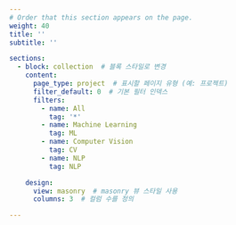 ```yaml
---
# Order that this section appears on the page.
weight: 40
title: ''
subtitle: ''

sections:
  - block: collection  # 블록 스타일로 변경
    content:
      page_type: project  # 표시할 페이지 유형 (예: 프로젝트)
      filter_default: 0  # 기본 필터 인덱스
      filters:
        - name: All
          tag: '*'
        - name: Machine Learning
          tag: ML
        - name: Computer Vision
          tag: CV
        - name: NLP
          tag: NLP

    design:
      view: masonry  # masonry 뷰 스타일 사용
      columns: 3  # 컬럼 수를 정의

---
```

